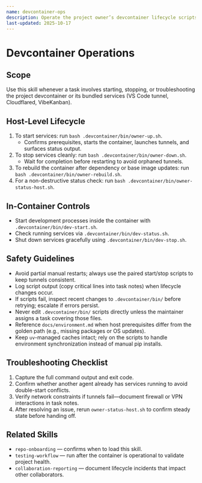 ```yaml
---
name: devcontainer-ops
description: Operate the project owner’s devcontainer lifecycle scripts safely during development or debugging sessions.
last-updated: 2025-10-17
---
```


# Devcontainer Operations

## Scope

Use this skill whenever a task involves starting, stopping, or troubleshooting the project devcontainer or its bundled services (VS Code tunnel, Cloudflared, VibeKanban).

## Host-Level Lifecycle

1. To start services: run `bash .devcontainer/bin/owner-up.sh`.
   - Confirms prerequisites, starts the container, launches tunnels, and surfaces status output.
2. To stop services cleanly: run `bash .devcontainer/bin/owner-down.sh`.
   - Wait for completion before restarting to avoid orphaned tunnels.
3. To rebuild the container after dependency or base image updates: run `bash .devcontainer/bin/owner-rebuild.sh`.
4. For a non-destructive status check: run `bash .devcontainer/bin/owner-status-host.sh`.

## In-Container Controls

- Start development processes inside the container with `.devcontainer/bin/dev-start.sh`.
- Check running services via `.devcontainer/bin/dev-status.sh`.
- Shut down services gracefully using `.devcontainer/bin/dev-stop.sh`.

## Safety Guidelines

- Avoid partial manual restarts; always use the paired start/stop scripts to keep tunnels consistent.
- Log script output (copy critical lines into task notes) when lifecycle changes occur.
- If scripts fail, inspect recent changes to `.devcontainer/bin/` before retrying; escalate if errors persist.
- Never edit `.devcontainer/bin/` scripts directly unless the maintainer assigns a task covering those files.
- Reference `docs/environment.md` when host prerequisites differ from the golden path (e.g., missing packages or OS updates).
- Keep `uv`-managed caches intact; rely on the scripts to handle environment synchronization instead of manual pip installs.

## Troubleshooting Checklist

1. Capture the full command output and exit code.
2. Confirm whether another agent already has services running to avoid double-start conflicts.
3. Verify network constraints if tunnels fail—document firewall or VPN interactions in task notes.
4. After resolving an issue, rerun `owner-status-host.sh` to confirm steady state before handing off.

## Related Skills

- `repo-onboarding` — confirms when to load this skill.
- `testing-workflow` — run after the container is operational to validate project health.
- `collaboration-reporting` — document lifecycle incidents that impact other collaborators.
